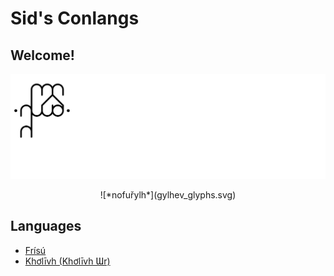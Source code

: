 # Sid's Conlangs

## Welcome!

![*fulhíthosa*](glyphs.svg)
<center> ![*nofuřylh*](gylhev_glyphs.svg) </center>

## Languages

 * [Frísú](frisu)
 * [Khơlīvh \(Khơlīvh Ɯr\)](kholivh)


